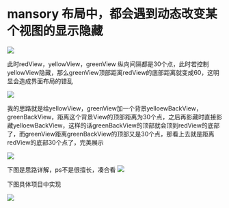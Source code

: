 # mansory 布局中，都会遇到动态改变某个视图的显示隐藏
![](http://p1.bqimg.com/567571/b4f57f8e4a16f83c.png)


此时redView，yellowView，greenView 纵向间隔都是30个点，此时若控制yellowView隐藏，那么greenView顶部距离redView的底部距离就变成60，这明显会造成界面布局的错乱



![](http://p1.bqimg.com/567571/fe8ffb8caa93c500.png)

我的思路就是给yellowView，greenView加一个背景yelloewBackView，greenBackView，距离这个背景View的顶部距离为30个点，之后再影藏时直接影藏yelloewBackView，这样的话greenBackView的顶部就会顶到redView的底部了，而greenView距离greenBackView的顶部又是30个点，那看上去就是距离redView的底部30个点了，完美展示

![](http://p1.bpimg.com/567571/e8ce10172964363a.png)


下图是思路详解，ps不是很擅长，凑合看
![](http://p1.bpimg.com/567571/a254ec039916b0b4.png)






下图具体项目中实现

![](http://i1.piimg.com/567571/bfad4d4e49cb73df.png)
